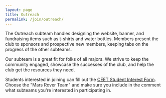 ```yaml
---
layout: page 
title: Outreach
permalink: /join/outreach/
---
```


<!-- Pic -->

The Outreach subteam handles designing the website, banner, and fundraising items such as t-shirts and water bottles.  Members present the club to sponsors and prospective new members, keeping tabs on the progress of the other subteams.

Our subteam is a great fit for folks of all majors.  We strive to keep the community engaged, showcase the successes of the club, and help the club get the resources they need.

Students interested in joining can fill out the [CEET Student Interest Form](https://fs19.formsite.com/niuform/hnsslqzhsh/index.html). Choose the "Mars Rover Team" and make sure you include in the comment what subteams you're interested in participating in.
